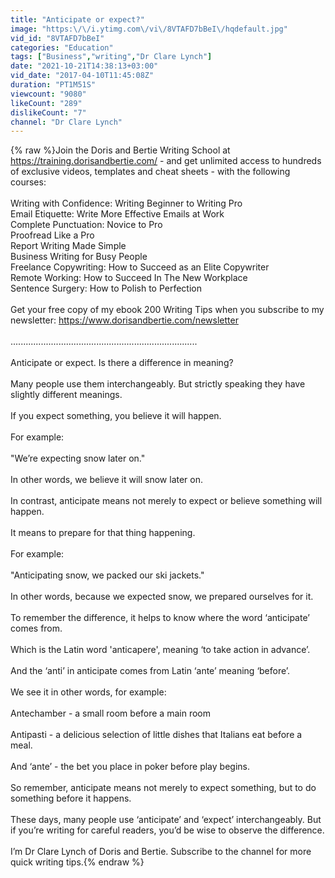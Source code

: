 ```yaml
---
title: "Anticipate or expect?"
image: "https:\/\/i.ytimg.com\/vi\/8VTAFD7bBeI\/hqdefault.jpg"
vid_id: "8VTAFD7bBeI"
categories: "Education"
tags: ["Business","writing","Dr Clare Lynch"]
date: "2021-10-21T14:38:13+03:00"
vid_date: "2017-04-10T11:45:08Z"
duration: "PT1M51S"
viewcount: "9080"
likeCount: "289"
dislikeCount: "7"
channel: "Dr Clare Lynch"
---
```

{% raw %}Join the Doris and Bertie Writing School at <a rel="nofollow" target="blank" href="https://training.dorisandbertie.com/">https://training.dorisandbertie.com/</a> - and get unlimited access to hundreds of exclusive videos, templates and cheat sheets - with the following courses: <br /><br />Writing with Confidence: Writing Beginner to Writing Pro <br />Email Etiquette: Write More Effective Emails at Work <br />Complete Punctuation: Novice to Pro <br />Proofread Like a Pro <br />Report Writing Made Simple <br />Business Writing for Busy People <br />Freelance Copywriting: How to Succeed as an Elite Copywriter <br />Remote Working: How to Succeed In The New Workplace <br />Sentence Surgery: How to Polish to Perfection <br /><br />Get your free copy of my ebook 200 Writing Tips when you subscribe to my newsletter: <a rel="nofollow" target="blank" href="https://www.dorisandbertie.com/newsletter">https://www.dorisandbertie.com/newsletter</a><br /><br />..........................................................................<br /><br />Anticipate or expect. Is there a difference in meaning?<br /><br />Many people use them interchangeably. But strictly speaking they have slightly different meanings.<br /><br />If you expect something, you believe it will happen. <br /><br />For example:<br /><br />&quot;We’re expecting snow later on.&quot;<br /><br />In other words, we believe it will snow later on.<br /><br />In contrast, anticipate means not merely to expect or believe something will happen. <br /><br />It means to prepare for that thing happening. <br /><br />For example:<br /><br />&quot;Anticipating snow, we packed our ski jackets.&quot;<br /><br />In other words, because we expected snow, we prepared ourselves for it.<br /><br />To remember the difference, it helps to know where the word ‘anticipate’ comes from.<br /><br />Which is the Latin word 'anticapere', meaning ‘to take action in advance’. <br /><br />And the ‘anti’ in anticipate comes from Latin ‘ante’ meaning ‘before’.<br /><br />We see it in other words, for example:<br /><br />Antechamber - a small room before a main room<br /><br />Antipasti - a delicious selection of little dishes that Italians eat before a meal.<br /><br />And ‘ante’ - the bet you place in poker before play begins. <br /><br />So remember, anticipate means not merely to expect something, but to do something before it happens.<br /><br />These days, many people use ‘anticipate’ and ‘expect’ interchangeably. But if you’re writing for careful readers, you’d be wise to observe the difference. <br /><br />I’m Dr Clare Lynch of Doris and Bertie. Subscribe to the channel for more quick writing tips.{% endraw %}
